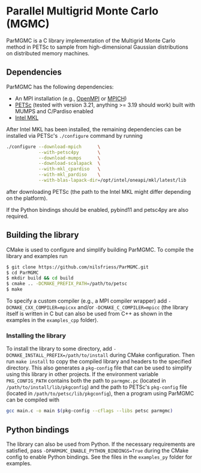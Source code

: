 # Parallel Multigrid Monte Carlo (MGMC)
ParMGMC is a C library implementation of the Multigrid Monte Carlo method in PETSc to sample from high-dimensional Gaussian distributions on distributed memory machines.

## Dependencies
ParMGMC has the following dependencies:
- An MPI installation (e.g., [OpenMPI](https://www.open-mpi.org/) or [MPICH](https://www.mpich.org/))
- [PETSc](https://petsc.org/)  (tested with version 3.21, anything >= 3.19 should work) built with MUMPS and C/Pardiso enabled
- [Intel MKL](https://www.intel.com/content/www/us/en/developer/tools/oneapi/onemkl-download.html)

After Intel MKL has been installed, the remaining dependencies can be installed via PETSc's `./configure` command by running
```bash
./configure --download-mpich      \
            --with-petsc4py       \
            --download-mumps      \
            --download-scalapack  \
            --with-mkl_cpardiso   \
            --with-mkl_pardiso    \
            --with-blas-lapack-dir=/opt/intel/oneapi/mkl/latest/lib
```
after downloading PETSc (the path to the Intel MKL might differ depending on the platform).

If the Python bindings should be enabled, pybind11 and petsc4py are also required.

## Building the library
CMake is used to configure and simplify building ParMGMC. To compile the library and examples run
```bash
$ git clone https://github.com/nilsfriess/ParMGMC.git
$ cd ParMGMC
$ mkdir build && cd build
$ cmake .. -DCMAKE_PREFIX_PATH=/path/to/petsc
$ make
```
To specify a custom compiler (e.g., a MPI compiler wrapper) add `-DCMAKE_CXX_COMPILER=mpicxx` and/or `-DCMAKE_C_COMPILER=mpicc` (the library itself is written in C but can also be used from C++ as shown in the examples in the `examples_cpp` folder).

### Installing the library
To install the library to some directory, add `-DCMAKE_INSTALL_PREFIX=/path/to/install` during CMake configuration. Then run `make install` to copy the compiled library and headers to the specified directory. This also generates a `pkg-config` file that can be used to simplify using this library in other projects. If the environment variable `PKG_CONFIG_PATH` contains both the path to `parmgmc.pc` (located in `/path/to/install/lib/pkgconfig`) and the path to PETSc's `pkg-config` file (located in `/path/to/petsc/lib/pkgconfig`), then a program using ParMGMC can be compiled with
```bash
gcc main.c -o main $(pkg-config --cflags --libs petsc parmgmc)
```

## Python bindings
The library can also be used from Python. If the necessary requirements are satisfied, pass `-DPARMGMC_ENABLE_PYTHON_BINDINGS=True` during the CMake config to enable Python bindings. See the files in the `examples_py` folder for examples.
